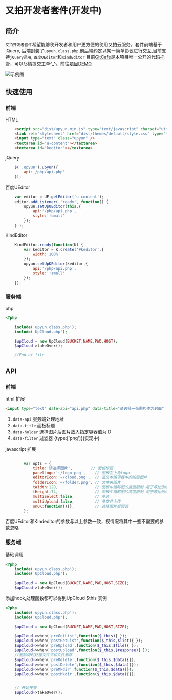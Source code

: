 # 又拍开发者套件(开发中)

## 简介
`又拍开发者套件`希望能够使开发者和用户更方便的使用又拍云服务。套件前端基于jQuery,
后端封装了`upyun.class.php`,前后端约定以某一简单协议进行交互,目前支持`jQuery调用`, `百度UEditor`和`KindEditor`
目前[GitCafe](https://gitcafe.com/coderhwz/web-developer-suite-for-UPYUN)是本项目唯一公开的代码托管，可以尽情提交工单^_^。前往[项目DEMO](http://www.coderhwz.com/upyun/example)

![示例图](http://www.coderhwz.com/upyun/screenshot.png)


## 快速使用

### 前端
HTML
```html
    <script src="dist/upyun.min.js" type="text/javascript" charset="utf-8"></script>
    <link rel="stylesheet" href="dist/themes/default/style.css" type="text/css" media="screen" charset="utf-8">
    <input type="text" class="upyun" />
    <textarea id="u-content"></textarea>
    <textarea id="keditor"></textarea>
```

jQuery
```javascript
    $('.upyun').upyun({
        api:'/php/api.php'
    });
```
百度UEditor
```javascript
    var editor = UE.getEditor('u-content');
    editor.addListener( 'ready', function() {
        upyun.setUpUEditor(this,{
            api:'/php/api.php',
            style:'!small'
        });
    } );

```
KindEditor
```javascript
    KindEditor.ready(function(K) {
        var keditor = K.create('#keditor',{
            width:'100%'
        });
        upyun.setUpKEditor(keditor,{
            api:'/php/api.php',
            style:'!small'
        });
    });
```


### 服务端
php
```php
<?php

    include('upyun.class.php');
    include('UpCloud.php');

    $upCloud = new UpCloud(BUCKET,NAME,PWD,HOST);
    $upCloud->takeOver();

    //End of file 
```


## API

### 前端
html 扩展
```html
<input type="text" date-api="api.php" data-title="请选择一张图片作为封面" data-holder="" data-filter="{type:['png','jpg']}" />
```
1. `data-api` 服务端处理地址
2. `data-title` 面板标题
3. `data-holder` 选择图片后图片放入指定容器值为ID
4. `data-filter` 过滤器 {type:['png']}(实现中)

javascript 扩展

```javascript

        var opts = {
            title:'请选择图片',        // 面板标题
            panelLogo:'~/logo.png',    // 面板左上角logo
            editorIcon:'~/cloud.png',  // 富文本编辑器中的按钮图片
            folderIcon:'~/folder.png', // 文件夹图片
            tWidth:120,                // 面板中缩略图的宽度限制 用于等比例缩放
            tHeight:74,                // 面板中缩略图的高度限制 用于等比例缩放
            multiSelect:false,         // 多选
            multiUpload:false,         // 多文件上传
            onOK:function(){},         // 选择图片后回调
        };
```
百度UEditor和Kindeditor的参数与以上参数一致，视情况将其中一些不需要的参数忽略

### 服务端
基础调用 
```php
<?php
    include('upyun.class.php');
    include('UpCloud.php');

    $upCloud = new UpCloud(BUCKET,NAME,PWD,HOST,SIZE);
    $upCloud->takeOver();
```

添加hook,处理函数都可以得到UpCloud $this 实例
```php
<?php
    include('upyun.class.php');
    include('UpCloud.php');

    $upCloud = new UpCloud(BUCKET,NAME,PWD,HOST,SIZE);

    $upCloud->when('preGetList',function($_this){ });
    $upCloud->when('postGetList',function($_this,$list){ });
    $upCloud->when('preUpload',function($_this,$file){ });
    $upCloud->when('postUpload',function($_this,$response){ });
    //删除同时处理文件夹和文件删除 
    $upCloud->when('preDelete',function($_this,$data){});
    $upCloud->when('postDelete',function($_this,$data){});
    $upCloud->when('preMkdir',function($_this,$data){});
    $upCloud->when('postMkdir',function($_this,$data){});


    // 开始接管
    $upCloud->takeOver();
```

